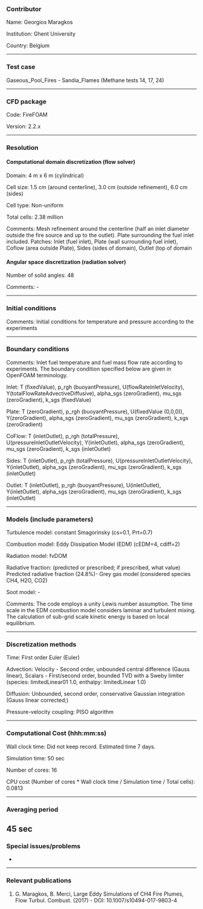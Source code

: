 ### Contributor
Name: Georgios Maragkos

Institution: Ghent University

Country: Belgium

------------------

### Test case
Gaseous_Pool_Fires - Sandia_Flames (Methane tests 14, 17, 24)

------------------

### CFD package
Code: FireFOAM

Version: 2.2.x

------------------

### Resolution

#### Computational domain discretization (flow solver)
Domain: 4 m x 6 m (cylindrical)

Cell size: 1.5 cm (around centerline), 3.0 cm (outside refinement), 6.0 cm (sides)

Cell type: Non-uniform

Total cells: 2.38 million

Comments: Mesh refinement around the centerline (half an inlet diameter outside the fire source and up to the outlet). Plate surrounding the fuel inlet included. Patches: Inlet (fuel inlet), Plate (wall surrounding fuel inlet), Coflow (area outside Plate), Sides (sides of domain), Outlet (top of domain

#### Angular space discretization (radiation solver)
Number of solid angles: 48

Comments: -

------------------

### Initial conditions
Comments: Initial conditions for temperature and pressure according to the experiments

------------------

### Boundary conditions
Comments: Inlet fuel temperature and fuel mass flow rate according to experiments. The boundary condition specified below are given in OpenFOAM terminology.

Inlet: T (fixedValue), p_rgh (buoyantPressure), U(flowRateInletVelocity), Y(totalFlowRateAdvectiveDiffusive), alpha_sgs (zeroGradient), mu_sgs (zeroGradient), k_sgs (fixedValue)

Plate: T (zeroGradient), p_rgh (buoyantPressure), U(fixedValue (0,0,0)), Y(zeroGradient), alpha_sgs (zeroGradient), mu_sgs (zeroGradient), k_sgs (zeroGradient)

CoFlow: T (inletOutlet), p_rgh (totalPressure), U(pressureInletOutletVelocity), Y(inletOutlet), alpha_sgs (zeroGradient), mu_sgs (zeroGradient), k_sgs (inletOutlet)

Sides: T (inletOutlet), p_rgh (totalPressure), U(pressureInletOutletVelocity), Y(inletOutlet), alpha_sgs (zeroGradient), mu_sgs (zeroGradient), k_sgs (inletOutlet)

Outlet: T (inletOutlet), p_rgh (buoyantPressure), U(inletOutlet), Y(inletOutlet), alpha_sgs (zeroGradient), mu_sgs (zeroGradient), k_sgs (inletOutlet)

------------------

### Models (include parameters)
Turbulence model: constant Smagorinsky (cs=0.1, Prt=0.7)

Combustion model: Eddy Dissipation Model (EDM) (cEDM=4, cdiff=2)

Radiation model: fvDOM

Radiative fraction: (predicted or prescribed; if prescribed, what value)
Predicted radiative fraction (24.8%)- Grey gas model (considered species CH4, H2O, CO2)

Soot model: -

Comments: The code employs a unity Lewis number assumption. The time scale in the EDM combustion model considers laminar and turbulent mixing. The calculation of sub-grid scale kinetic energy is based on local equilibrium.

------------------

### Discretization methods
Time: First order Euler (Euler)

Advection: Velocity - Second order, unbounded central difference (Gauss linear), Scalars - First/second order, bounded  TVD with a Sweby limiter (species: limitedLinear01 1.0, enthalpy: limitedLinear 1.0)

Diffusion: Unbounded, second order, conservative Gaussian integration (Gauss linear corrected;)

Pressure-velocity coupling: PISO algorithm

------------------

### Computational Cost (hhh:mm:ss)
Wall clock time: Did not keep record. Estimated time 7 days.

Simulation time: 50 sec

Number of cores: 16

CPU cost (Number of cores * Wall clock time / Simulation time / Total cells): 0.0813

------------------

### Averaging period
45 sec
------------------

### Special issues/problems
-
------------------

### Relevant publications
1. G. Maragkos, B. Merci, Large Eddy Simulations of CH4 Fire Plumes, Flow Turbul. Combust. (2017) - DOI: 10.1007/s10494-017-9803-4

